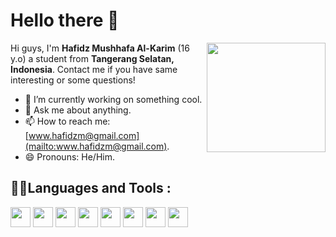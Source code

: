 # Hello there 👋

<img align="right" src="https://media.giphy.com/media/f6hnhHkks8bk4jwjh3/giphy.gif" width="190" height="175" />

Hi guys, I'm **Hafidz Mushhafa Al-Karim** (16 y.o) a student from **Tangerang Selatan, Indonesia**. Contact me if you have same interesting or some questions!
- 🔭 I’m currently working on something cool.
- 💬 Ask me about anything.
- 📫 How to reach me: [www.hafidzm@gmail.com](mailto:www.hafidzm@gmail.com).
- 😄 Pronouns: He/Him.

## 🧑‍💻Languages and Tools :
<div align="left">
 <img src="https://cdn-icons-png.flaticon.com/512/732/732212.png" width="32" />
 <img src="https://uxwing.com/wp-content/themes/uxwing/download/brands-and-social-media/css-icon.png" height="32" />
 <img src="https://cdn.jsdelivr.net/gh/devicons/devicon@develop/icons/javascript/javascript-original.svg" width="32" />
 <img src="https://uxwing.com/wp-content/themes/uxwing/download/brands-and-social-media/bootstrap-5-logo-icon.png" height="32" />
 <img src="https://www.svgrepo.com/show/374118/tailwind.svg" width="32" />
 <img src="https://react.dev/favicon-32x32.png" width="32" />
 <img src="https://static.cdnlogo.com/logos/p/71/php.svg" width="32" />
 <img src="https://code.visualstudio.com/assets/images/code-stable.png" width="32" />
</div>
